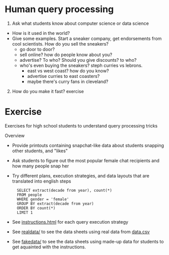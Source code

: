 # Human query processing

1. Ask what students know about computer science or data science
  * How is it used in the world?
  * Give some examples. Start a sneaker company, get endorsements from cool scientists.  How do you sell the sneakers?
    * go door to door?
    * sell online?  how do people know about you?
    * advertise?  To who?  Should you give discounts? to who?
    * who's even buying the sneakers?   steph curries vs lebrons.
      * east vs west coast?  how do you know?
      * advertise curries to east coasters?
      * maybe there's curry fans in cleveland?  
2. How do you make it fast?  exercise

# Exercise

Exercises for high school students to understand query processing tricks


Overview

* Provide printouts containing snapchat-like data about students snapping other students, and "likes"
* Ask students to figure out the most popular female chat recipients and how many people snap her
* Try different plans, execution strategies, and data layouts that are translated into english steps

        SELECT extract(decade from year), count(*)
        FROM people
        WHERE gender = 'female'
        GROUP BY extract(decade from year)
        ORDER BY count(*)
        LIMIT 1

* See [instructions.html](instructions.html) for each query execution strategy
* See [realdata/](./realdata/) to see the data sheets using real data from [data.csv](./data.csv)
* See [fakedata/](./fakedata/) to see the data sheets using made-up data for students to get aquainted with the instructions.
